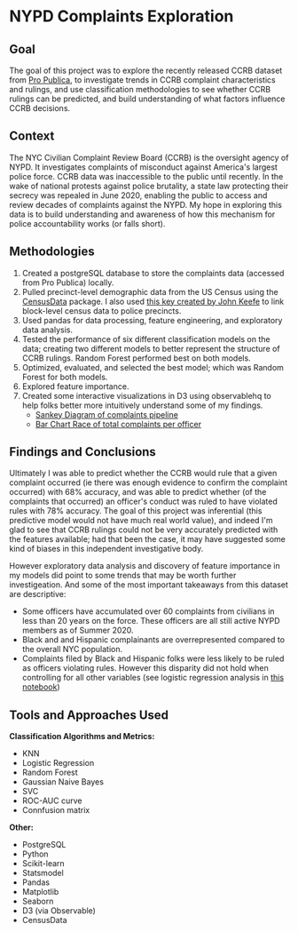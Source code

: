 # NYPD Complaints Exploration

## Goal
The goal of this project was to explore the recently released CCRB dataset from [Pro Publica](https://www.propublica.org/datastore/dataset/civilian-complaints-against-new-york-city-police-officers), to investigate trends in CCRB complaint characteristics and rulings, and use classification methodologies to see whether CCRB rulings can be predicted, and build understanding of what factors influence CCRB decisions.

## Context
The NYC Civilian Complaint Review Board (CCRB) is the oversight agency of NYPD. It investigates complaints of misconduct against America's largest police force. CCRB data was inaccessible to the public until recently. In the wake of national protests against police brutality, a state law protecting their secrecy was repealed in June 2020, enabling the public to access and review decades of complaints against the NYPD. My hope in exploring this data is to build understanding and awareness of how this mechanism for police accountability works (or falls short).

## Methodologies
1. Created a postgreSQL database to store the complaints data (accessed from Pro Publica) locally.
2. Pulled precinct-level demographic data from the US Census using the [CensusData](https://pypi.org/project/CensusData/) package. I also used [this key created by John Keefe](https://johnkeefe.net/nyc-police-precinct-and-census-data) to link block-level census data to police precincts.
3. Used pandas for data processing, feature engineering, and exploratory data analysis.
4. Tested the performance of six different classification models on the data; creating two different models to better represent the structure of CCRB rulings. Random Forest performed best on both models.
5. Optimized, evaluated, and selected the best model; which was Random Forest for both models.
6. Explored feature importance.
7. Created some interactive visualizations in D3 using observablehq to help folks better more intuitively understand some of my findings.
    - [Sankey Diagram of complaints pipeline](https://observablehq.com/d/1d11da02acbb7e56)
    - [Bar Chart Race of total complaints per officer](https://observablehq.com/d/38930dd9f2e4dd7c)

## Findings and Conclusions
Ultimately I was able to predict whether the CCRB would rule that a given complaint occurred (ie there was enough evidence to confirm the complaint occurred) with 68% accuracy, and was able to predict whether (of the complaints that occurred) an officer's conduct was ruled to have violated rules with 78% accuracy. The goal of this project was inferential (this predictive model would not have much real world value), and indeed I'm glad to see that CCRB rulings could not be very accurately predicted with the features available; had that been the case, it may have suggested some kind of biases in this independent investigative body.

However exploratory data analysis and discovery of feature importance in my models did point to some trends that may be worth further investigeation.  And some of the most important takeaways from this dataset are descriptive: 
- Some officers have accumulated over 60  complaints from civilians in less than 20 years on the force. These officers are all still active NYPD members as of Summer 2020.
- Black and and Hispanic complainants are overrepresented compared to the overall NYC population.
- Complaints filed by Black and Hispanic folks were less likely to be ruled as officers violating rules. However this disparity did not hold when controlling for all other variables (see logistic regression analysis in [this notebook](https://github.com/labb0t/nypd-complaints/blob/main/logreg_racial_disparity_rulings.ipynb)) 

## Tools and Approaches Used
**Classification Algorithms and Metrics:**
- KNN
- Logistic Regression
- Random Forest
- Gaussian Naive Bayes
- SVC
- ROC-AUC curve
- Connfusion matrix

**Other:**
- PostgreSQL
- Python
- Scikit-learn
- Statsmodel
- Pandas
- Matplotlib
- Seaborn
- D3 (via Observable)
- CensusData
